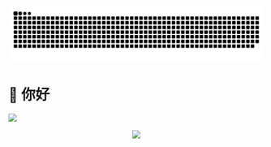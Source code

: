 ![](https://raw.githubusercontent.com/TimeonFly/TimeonFly/main/contribution-snake/github-contribution-grid-snake.svg)

# 👋 你好

![](https://readme-typing-svg.herokuapp.com?font=Fira+Code&pause=1000&width=435&lines=print('Hellow+Feature!'))

<div align="center"> <img src="https://visitor-badge.glitch.me/badge?page_id=Wliky" /> </div>
